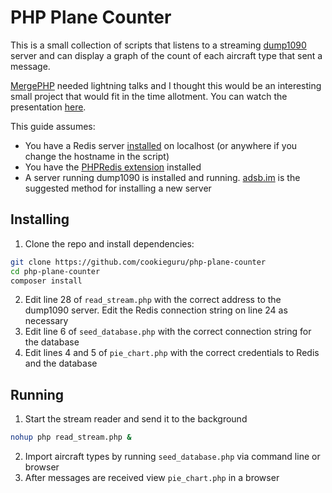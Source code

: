 # PHP Plane Counter

This is a small collection of scripts that listens to a streaming 
[dump1090](https://github.com/MalcolmRobb/dump1090) server and can display a
graph of the count of each aircraft type that sent a message.

[MergePHP](https://www.mergephp.com/) needed lightning talks and I thought this
would be an interesting small project that would fit in the time allotment.
You can watch the presentation [here](https://www.youtube.com/watch?v=S8SDtZce_mk&t=621).

This guide assumes:
* You have a Redis server [installed](https://redis.io/docs/latest/operate/oss_and_stack/install/archive/install-redis/)
  on localhost (or anywhere if you change the hostname in the script)
* You have the [PHPRedis extension](https://github.com/phpredis/phpredis)
  installed
* A server running dump1090 is installed and running.
  [adsb.im](https://adsb.im/) is the suggested method for installing a new
  server

## Installing

1. Clone the repo and install dependencies:
```bash
git clone https://github.com/cookieguru/php-plane-counter
cd php-plane-counter
composer install
```
2. Edit line 28 of `read_stream.php` with the correct address to the dump1090
   server.  Edit the Redis connection string on line 24 as necessary
3. Edit line 6 of `seed_database.php` with the correct connection string for the
   database
4. Edit lines 4 and 5 of `pie_chart.php` with the correct credentials to Redis
   and the database

## Running

1. Start the stream reader and send it to the background
```bash
nohup php read_stream.php &
```
2. Import aircraft types by running `seed_database.php` via command line or
   browser
3. After messages are received view `pie_chart.php` in a browser
